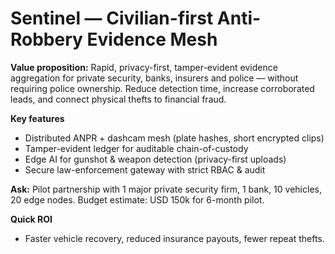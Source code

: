 # Sentinel — Civilian-first Anti-Robbery Evidence Mesh

**Value proposition:** Rapid, privacy-first, tamper-evident evidence aggregation for private security, banks, insurers and police — without requiring police ownership. Reduce detection time, increase corroborated leads, and connect physical thefts to financial fraud.

**Key features**
- Distributed ANPR + dashcam mesh (plate hashes, short encrypted clips)
- Tamper-evident ledger for auditable chain-of-custody
- Edge AI for gunshot & weapon detection (privacy-first uploads)
- Secure law-enforcement gateway with strict RBAC & audit

**Ask:** Pilot partnership with 1 major private security firm, 1 bank, 10 vehicles, 20 edge nodes. Budget estimate: USD 150k for 6-month pilot.

**Quick ROI**
- Faster vehicle recovery, reduced insurance payouts, fewer repeat thefts.